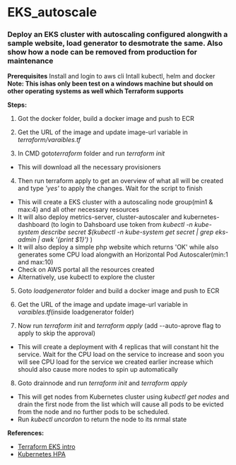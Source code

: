 # EKS_autoscale

### Deploy an EKS cluster with autoscaling configured alongwith a sample website, load generator to desmotrate the same. Also show how a node can be removed from production for maintenance ###

**Prerequisites**
Install and login to aws cli
Intall kubectl, helm and docker<br>
**Note: This ishas only been test on a windows machine but should on other operating systems as well which Terraform supports**

**Steps:**
1. Got the docker folder, build a docker image and push to ECR

2. Get the URL of the image and update image-url variable in *terraform/varaibles.tf*

3. In CMD goto*terraform* folder and run *terraform init*
  - This will download all the necessary provisioners
  
4. Then run terraform apply to get an overview of what all will be created and type *'yes'* to apply the changes. Wait for the script to finish
  - This will create a EKS cluster with a autoscaling node group(min1 & max:4) and all other necessary resources
  - It will also deploy metrics-server, cluster-autoscaler and kubernetes-dashboard
    (to login to Dahsboard use token from *kubectl -n kube-system describe secret $(kubectl -n kube-system get secret | grep eks-admin | awk '{print $1}')* )
  - It will also deploy a simple php website which returns 'OK' while also generates some CPU load alongwith an Horizontal Pod Autoscaler(min:1 and max:10)
  - Check on AWS portal all the resources created
  - Alternatively, use kubectl to explore the cluster
  
5. Goto *loadgenerator* folder and  build a docker image and push to ECR

6. Get the URL of the image and update image-url variable in *varaibles.tf*(inside loadgenerator folder)

7. Now run *terraform init* and *terraform apply* (add --auto-aprove flag to apply to skip the approval)
  - This will create a deployment with 4 replicas that will constant hit the service. Wait for the CPU load on the service to increase and soon you will see CPU load for the service we created earlier increase which should also cause more nodes to spin up automatically
  
8. Goto drainnode and run *terraform init* and *terraform apply*
  - This will get nodes from Kubernetes cluster using *kubectl get nodes* and drain the first node from the list which will cause all pods to be evicted from the node and no further pods to be scheduled. 
  - Run *kubectl uncordon <node-name>* to return the node to its nrmal state

**References:**
- [Terraform EKS intro](https://learn.hashicorp.com/terraform/aws/eks-intro)
- [Kubernetes HPA](https://kubernetes.io/docs/tasks/run-application/horizontal-pod-autoscale-walkthrough/)
